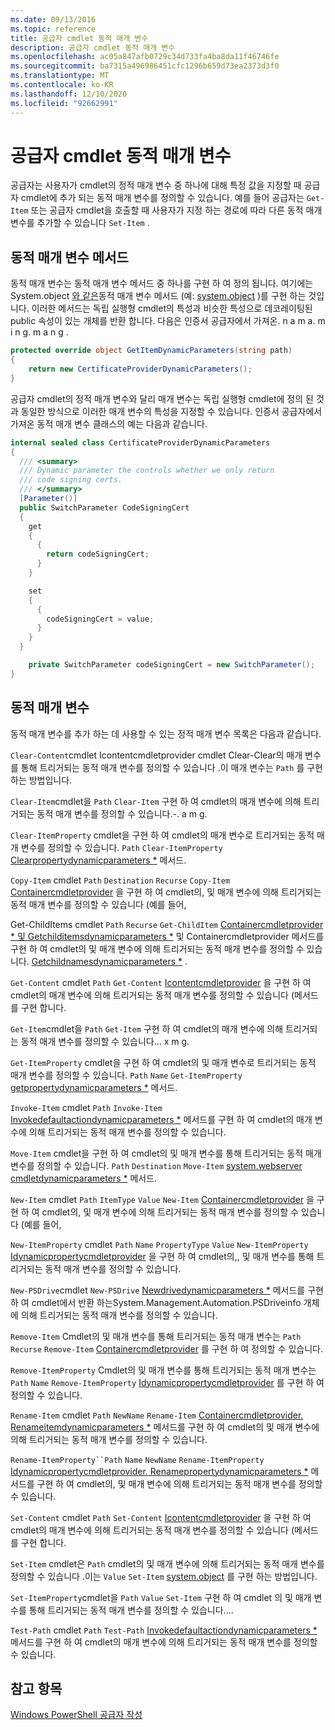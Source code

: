 ```yaml
---
ms.date: 09/13/2016
ms.topic: reference
title: 공급자 cmdlet 동적 매개 변수
description: 공급자 cmdlet 동적 매개 변수
ms.openlocfilehash: ac05a847afb0729c34d733fa4ba8da11f46746fe
ms.sourcegitcommit: ba7315a496986451cfc1296b659d73ea2373d3f0
ms.translationtype: MT
ms.contentlocale: ko-KR
ms.lasthandoff: 12/10/2020
ms.locfileid: "92662991"
---
```

# <a name="provider-cmdlet-dynamic-parameters"></a>공급자 cmdlet 동적 매개 변수

공급자는 사용자가 cmdlet의 정적 매개 변수 중 하나에 대해 특정 값을 지정할 때 공급자 cmdlet에 추가 되는 동적 매개 변수를 정의할 수 있습니다. 예를 들어 공급자는 `Get-Item` 또는 공급자 cmdlet을 호출할 때 사용자가 지정 하는 경로에 따라 다른 동적 매개 변수를 추가할 수 있습니다 `Set-Item` .

## <a name="dynamic-parameter-methods"></a>동적 매개 변수 메서드

동적 매개 변수는 동적 매개 변수 메서드 중 하나를 구현 하 여 정의 됩니다. 여기에는 System.object [와 같은](/dotnet/api/System.Management.Automation.Provider.ItemCmdletProvider.SetItemDynamicParameters)동적 매개 변수 메서드 (예: [system.object](/dotnet/api/System.Management.Automation.Provider.ItemCmdletProvider.GetItemDynamicParameters) )를 구현 하는 것입니다. 이러한 메서드는 독립 실행형 cmdlet의 특성과 비슷한 특성으로 데코레이팅된 public 속성이 있는 개체를 반환 합니다. 다음은 인증서 공급자에서 가져온. n a m a. m i n g. m a n [g](/dotnet/api/System.Management.Automation.Provider.ItemCmdletProvider.GetItemDynamicParameters) .

```csharp
protected override object GetItemDynamicParameters(string path)
{
    return new CertificateProviderDynamicParameters();
}
```

공급자 cmdlet의 정적 매개 변수와 달리 매개 변수는 독립 실행형 cmdlet에 정의 된 것과 동일한 방식으로 이러한 매개 변수의 특성을 지정할 수 있습니다. 인증서 공급자에서 가져온 동적 매개 변수 클래스의 예는 다음과 같습니다.

```csharp
internal sealed class CertificateProviderDynamicParameters
{
  /// <summary>
  /// Dynamic parameter the controls whether we only return
  /// code signing certs.
  /// </summary>
  [Parameter()]
  public SwitchParameter CodeSigningCert
  {
    get
    {
      {
        return codeSigningCert;
      }
    }

    set
    {
      {
        codeSigningCert = value;
      }
    }
  }

    private SwitchParameter codeSigningCert = new SwitchParameter();
}
```

## <a name="dynamic-parameters"></a>동적 매개 변수

동적 매개 변수를 추가 하는 데 사용할 수 있는 정적 매개 변수 목록은 다음과 같습니다.

`Clear-Content`cmdlet Icontentcmdletprovider cmdlet Clear-Clear의 매개 변수를 통해 트리거되는 동적 매개 변수를 정의할 수 있습니다 .이 매개 변수는 `Path` [](/dotnet/api/System.Management.Automation.Provider.IContentCmdletProvider.ClearContentDynamicParameters) 를 구현 하는 방법입니다.

`Clear-Item`cmdlet을 `Path` `Clear-Item` 구현 하 여 cmdlet의 매개 변수에 의해 트리거되는 동적 매개 변수를 정의할 수 [](/dotnet/api/System.Management.Automation.Provider.ItemCmdletProvider.ClearItemDynamicParameters) 있습니다.-. a m g.

`Clear-ItemProperty` cmdlet을 구현 하 여 cmdlet의 매개 변수로 트리거되는 동적 매개 변수를 정의할 수 있습니다. `Path` `Clear-ItemProperty` [Clearpropertydynamicparameters *](/dotnet/api/System.Management.Automation.Provider.IPropertyCmdletProvider.ClearPropertyDynamicParameters) 메서드.

`Copy-Item` cmdlet `Path` `Destination` `Recurse` `Copy-Item` [Containercmdletprovider](/dotnet/api/System.Management.Automation.Provider.ContainerCmdletProvider.CopyItemDynamicParameters) 을 구현 하 여 cmdlet의, 및 매개 변수에 의해 트리거되는 동적 매개 변수를 정의할 수 있습니다 (예를 들어,

Get-ChildItems cmdlet `Path` `Recurse` `Get-ChildItem` [Containercmdletprovider * 및 Getchilditemsdynamicparameters *](/dotnet/api/System.Management.Automation.Provider.ContainerCmdletProvider.GetChildItemsDynamicParameters) 및 Containercmdletprovider 메서드를 구현 하 여 cmdlet의 및 매개 변수에 의해 트리거되는 동적 매개 변수를 정의할 수 있습니다. [Getchildnamesdynamicparameters *](/dotnet/api/System.Management.Automation.Provider.ContainerCmdletProvider.GetChildNamesDynamicParameters) .

`Get-Content` cmdlet `Path` `Get-Content` [Icontentcmdletprovider](/dotnet/api/System.Management.Automation.Provider.IContentCmdletProvider.GetContentReaderDynamicParameters) 을 구현 하 여 cmdlet의 매개 변수에 의해 트리거되는 동적 매개 변수를 정의할 수 있습니다 (메서드를 구현 합니다.

`Get-Item`cmdlet을 `Path` `Get-Item` 구현 하 여 cmdlet의 매개 변수에 의해 트리거되는 동적 매개 변수를 정의할 수 [](/dotnet/api/System.Management.Automation.Provider.ItemCmdletProvider.GetItemDynamicParameters) 있습니다... x m g.

`Get-ItemProperty` cmdlet을 구현 하 여 cmdlet의 및 매개 변수로 트리거되는 동적 매개 변수를 정의할 수 있습니다. `Path` `Name` `Get-ItemProperty` [getpropertydynamicparameters *](/dotnet/api/System.Management.Automation.Provider.IPropertyCmdletProvider.GetPropertyDynamicParameters) 메서드.

`Invoke-Item` cmdlet `Path` `Invoke-Item` [Invokedefaultactiondynamicparameters *](/dotnet/api/System.Management.Automation.Provider.ItemCmdletProvider.InvokeDefaultActionDynamicParameters) 메서드를 구현 하 여 cmdlet의 매개 변수에 의해 트리거되는 동적 매개 변수를 정의할 수 있습니다.

`Move-Item` cmdlet을 구현 하 여 cmdlet의 및 매개 변수를 통해 트리거되는 동적 매개 변수를 정의할 수 있습니다. `Path` `Destination` `Move-Item` [system.webserver cmdletdynamicparameters *](/dotnet/api/System.Management.Automation.Provider.NavigationCmdletProvider.MoveItemDynamicParameters) 메서드.

`New-Item` cmdlet `Path` `ItemType` `Value` `New-Item` [Containercmdletprovider](/dotnet/api/System.Management.Automation.Provider.ContainerCmdletProvider.NewItemDynamicParameters) 을 구현 하 여 cmdlet의, 및 매개 변수에 의해 트리거되는 동적 매개 변수를 정의할 수 있습니다 (예를 들어,

`New-ItemProperty` cmdlet `Path` `Name` `PropertyType` `Value` `New-ItemProperty` [Idynamicpropertycmdletprovider](/dotnet/api/System.Management.Automation.Provider.IDynamicPropertyCmdletProvider.NewPropertyDynamicParameters) 을 구현 하 여 cmdlet의,, 및 매개 변수를 통해 트리거되는 동적 매개 변수를 정의할 수 있습니다.

`New-PSDrive`cmdlet [](/dotnet/api/System.Management.Automation.PSDriveInfo) `New-PSDrive` [Newdrivedynamicparameters *](/dotnet/api/System.Management.Automation.Provider.DriveCmdletProvider.NewDriveDynamicParameters) 메서드를 구현 하 여 cmdlet에서 반환 하는System.Management.Automation.PSDriveinfo 개체에 의해 트리거되는 동적 매개 변수를 정의할 수 있습니다.

`Remove-Item` Cmdlet의 및 매개 변수를 통해 트리거되는 동적 매개 변수는 `Path` `Recurse` `Remove-Item` [Containercmdletprovider](/dotnet/api/System.Management.Automation.Provider.ContainerCmdletProvider.RemoveItemDynamicParameters) 를 구현 하 여 정의할 수 있습니다.

`Remove-ItemProperty` Cmdlet의 및 매개 변수를 통해 트리거되는 동적 매개 변수는 `Path` `Name` `Remove-ItemProperty` [Idynamicpropertycmdletprovider](/dotnet/api/System.Management.Automation.Provider.IDynamicPropertyCmdletProvider.RemovePropertyDynamicParameters) 를 구현 하 여 정의할 수 있습니다.

`Rename-Item` cmdlet `Path` `NewName` `Rename-Item` [Containercmdletprovider. Renameitemdynamicparameters *](/dotnet/api/System.Management.Automation.Provider.ContainerCmdletProvider.RenameItemDynamicParameters) 메서드를 구현 하 여 cmdlet의 및 매개 변수에 의해 트리거되는 동적 매개 변수를 정의할 수 있습니다.

`Rename-ItemProperty``Path` `Name` `NewName` `Rename-ItemProperty` [Idynamicpropertycmdletprovider. Renamepropertydynamicparameters *](/dotnet/api/System.Management.Automation.Provider.IDynamicPropertyCmdletProvider.RenamePropertyDynamicParameters) 메서드를 구현 하 여 cmdlet의, 및 매개 변수에 의해 트리거되는 동적 매개 변수를 정의할 수 있습니다.

`Set-Content` cmdlet `Path` `Set-Content` [Icontentcmdletprovider](/dotnet/api/System.Management.Automation.Provider.IContentCmdletProvider.GetContentWriterDynamicParameters) 을 구현 하 여 cmdlet의 매개 변수에 의해 트리거되는 동적 매개 변수를 정의할 수 있습니다 (메서드를 구현 합니다.

`Set-Item` cmdlet은 `Path` cmdlet의 및 매개 변수에 의해 트리거되는 동적 매개 변수를 정의할 수 있습니다 .이는 `Value` `Set-Item` [system.object](/dotnet/api/System.Management.Automation.Provider.ItemCmdletProvider.SetItemDynamicParameters) 를 구현 하는 방법입니다.

`Set-ItemProperty`cmdlet을 `Path` `Value` `Set-Item` 구현 하 여 cmdlet [](/dotnet/api/System.Management.Automation.Provider.IPropertyCmdletProvider.SetPropertyDynamicParameters) 의 및 매개 변수를 통해 트리거되는 동적 매개 변수를 정의할 수 있습니다....

`Test-Path` cmdlet `Path` `Test-Path` [Invokedefaultactiondynamicparameters *](/dotnet/api/System.Management.Automation.Provider.ItemCmdletProvider.InvokeDefaultActionDynamicParameters) 메서드를 구현 하 여 cmdlet의 매개 변수에 의해 트리거되는 동적 매개 변수를 정의할 수 있습니다.

## <a name="see-also"></a>참고 항목

[Windows PowerShell 공급자 작성](./writing-a-windows-powershell-provider.md)
